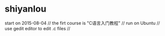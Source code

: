 # shiyanlou
start on 2015-08-04   //
the firt course is "C语言入门教程"    //
run on Ubuntu   //
use gedit editor to edit .c files   //
